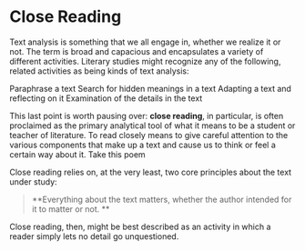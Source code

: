 # Close Reading

Text analysis is something that we all engage in, whether we realize it or not. The term is broad and capacious and encapsulates a variety of different activities. Literary studies might recognize any of the following, related activities as being kinds of text analysis:

Paraphrase a text
Search for hidden meanings in a text
Adapting a text and reflecting on it
Examination of the details in the text

This last point is worth pausing over: **close reading**, in particular, is often proclaimed as the primary analytical tool of what it means to be a student or teacher of literature. To read closely means to give careful attention to the various components that make up a text and cause us to think or feel a certain way about it. Take this poem 

Close reading relies on, at the very least, two core principles about the text under study:


> **Everything about the text matters, whether the author intended for it to matter or not.
**



Close reading, then, might be best described as an activity in which a reader simply lets no detail go unquestioned.